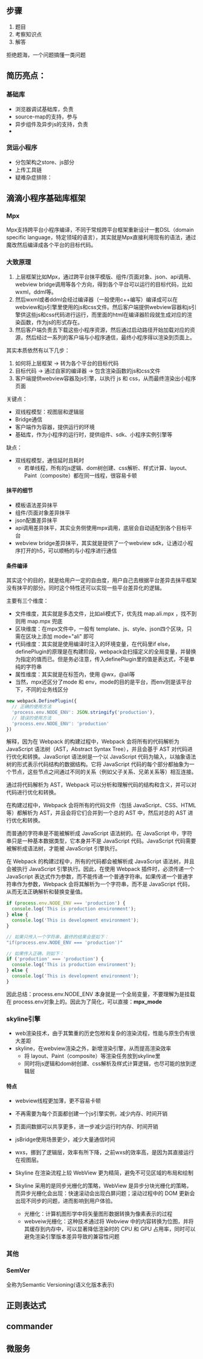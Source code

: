 
## 步骤
1. 题目
2. 考察知识点
3. 解答

拒绝题海，一个问题搞懂一类问题

## 简历亮点：

### 基础库

- 浏览器调试基础库，负责
- source-map的支持，参与
- 异步组件及异步js的支持，负责
- 

### 货运小程序

- 分包架构之store、js部分
- 上传工具链
- 疑难杂症排除：


## 滴滴小程序基础库框架

### Mpx

Mpx支持跨平台小程序编译，不同于常规跨平台框架重新设计一套DSL（domain specific language，特定领域的语言），其实就是Mpx直接利用现有的语法，通过魔改然后编译成各个平台的目标代码。

### 大致原理

1. 上层框架比如Mpx，通过跨平台抹平模版、组件/页面对象、json、api调用、webview bridge调用等各个方向，得到各个平台可以运行的目标代码，比如wxml，ddml等。
2. 然后wxml或者ddml会经过编译器（一般使用c++编写）编译成可以在webview和js引擎里使用的js和css文件。然后客户端提供webview容器和js引擎供这些js和css代码进行运行，而里面的html在编译器阶段就生成对应的渲染函数，作为js的形式存在。
3. 然后客户端负责去下载这些小程序资源，然后通过启动路径开始加载对应的资源，然后经过一系列的客户端与小程序通信，最终小程序得以渲染到页面上。

其实本质依然有以下几步：

1. 如何将上层框架 -> 转为各个平台的目标代码
2. 目标代码 -> 通过自家的编译器 -> 包含渲染函数的js和css文件
3. 客户端提供webview容器及js引擎，以执行 js 和 css，从而最终渲染出小程序页面

关键点：

- 双线程模型：视图层和逻辑层
- Bridge通信
- 客户端作为容器，提供运行的环境
- 基础库，作为小程序的运行时，提供组件、sdk、小程序实例引擎等

缺点：

- 双线程模型，通信延时且耗时
    - 若单线程，所有的js逻辑、dom树创建、css解析、样式计算、layout、Paint（composite）都在同一线程，很容易卡顿

#### 抹平的细节

- 模板语法差异抹平
- 组件/页面对象差异抹平
- json配置差异抹平
- api调用差异抹平，其实业务侧使用mpx调用，底层会自动适配到各个目标平台
- webview bridge差异抹平，其实就是提供了一个webview sdk，让通过小程序打开的h5，可以顺畅的与小程序进行通信

#### 条件编译

其实这个的目的，就是给用户一定的自由度，用户自己去根据平台差异去抹平框架没有抹平的部分。同时这个特性还可以实现一些平台差异化的逻辑。

主要有三个维度：
- 文件维度，其实就是多态文件，比如ali模式下，优先找 map.ali.mpx ，找不到则用 map.mpx 兜底
- 区块维度：在mpx文件中，一般有 template、js、style、json四个区块，只需在区块上添加 mode="ali" 即可
- 代码维度：其实就是使用编译时注入的环境变量，在代码里if else，definePlugin的原理是在构建阶段，webpack会扫描定义的全局变量，并替换为指定的值而已。但是务必注意，传入definePlugin里的值是表达式，不是单纯的字符串
- 属性维度：其实就是在标签内，使用 @wx，@ali等
- 当然，mpx还区分了mode 和 env，mode的目的是平台，而env则是该平台下，不同的业务线区分

```js
new webpack.DefinePlugin({
  // 正确的使用方法
  'process.env.NODE_ENV': JSON.stringify('production'),
  // 错误的使用方法
  'process.env.NODE_ENV': 'production'
})
```

解释，因为在 Webpack 的构建过程中，Webpack 会将所有的代码解析为 JavaScript 语法树（AST，Abstract Syntax Tree），并且会基于 AST 对代码进行优化和转换。JavaScript 语法树是一个以 JavaScript 代码为输入，以抽象语法树的形式表示代码结构的数据结构。它将 JavaScript 代码的每个部分都抽象为一个节点，这些节点之间通过不同的关系（例如父子关系、兄弟关系等）相互连接。

通过将代码解析为 AST，Webpack 可以分析和理解代码的结构和含义，并可以对代码进行优化和转换。

在构建过程中，Webpack 会将所有的代码文件（包括 JavaScript、CSS、HTML 等）都解析为 AST，并且会将它们合并到一个总的 AST 中，然后对总的 AST 进行优化和转换。

而普通的字符串是不能被解析成 JavaScript 语法树的。在 JavaScript 中，字符串只是一种基本数据类型，它本身并不是 JavaScript 代码。JavaScript 代码需要被解析成语法树，才能被 JavaScript 引擎执行。

在 Webpack 的构建过程中，所有的代码都会被解析成 JavaScript 语法树，并且会被执行 JavaScript 引擎执行。因此，在使用 Webpack 插件时，必须传递一个 JavaScript 表达式作为参数，而不能传递一个普通字符串。如果传递一个普通字符串作为参数，Webpack 会将其解析为一个字符串，而不是 JavaScript 代码，从而无法正确解析和替换变量值。


```js
if (process.env.NODE_ENV === 'production') {
  console.log('This is production environment');
} else {
  console.log('This is development environment');
}

// 如果只传入一个字符串，最终的结果会是如下：
"if(process.env.NODE_ENV === 'production')"

// 如果传入正确，则如下：
if ('production' === 'production') {
  console.log('This is production environment');
} else {
  console.log('This is development environment');
}
```
因此总结：process.env.NODE_ENV 本身就是一个全局变量，不要理解为是挂载在 process.env对象上的。因此为了简化，可以直接：__mpx_mode__

### skyline引擎

- web渲染技术，由于其繁重的历史包袱和复杂的渲染流程，性能与原生仍有很大差距
- skyline，在webview渲染之外，新增渲染引擎，从而提高渲染效率
    - 将 layout、Paint（composite）等渲染任务放到skyline里
    - 同时将js逻辑和dom树创建、css解析及样式计算逻辑，也尽可能的放到逻辑层

#### 特点
- webview线程更加薄，更不容易卡顿
- 不再需要为每个页面都创建一个js引擎实例，减少内存、时间开销
- 页面间数据可以共享更多，进一步减少运行时内存、时间开销
- jsBridge使用场景更少，减少大量通信时间

- wxs，挪到了逻辑层，效率有所下降，之前wxs的效率高，是因为其直接运行在视图层。

- Skyline 在渲染流程上较 WebView 更为精简，避免不可见区域的布局和绘制
- Skyline 采用的是同步光栅化的策略，WebView 是异步分块光栅化的策略，而异步光栅化会出现：快速滚动会出现白屏问题；滚动过程中的 DOM 更新会出现不同步的问题，进而影响到用户体验。
    - 光栅化：计算机图形学中将矢量图形数据转换为像素表示的过程
    - webveiw光栅化：这种技术通过将 Webview 中的内容转换为位图，并将其缓存到内存中，可以显著降低渲染时的 CPU 和 GPU 占用率，同时可以避免渲染引擎版本差异导致的兼容性问题

### 其他

### SemVer 
全称为Semantic Versioning(语义化版本表示)


## 正则表达式

## commander

## 微服务




